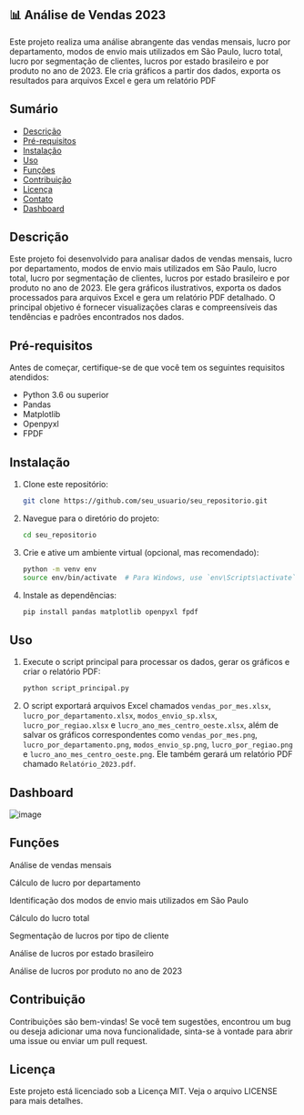 ## 📊 Análise de Vendas 2023

Este projeto realiza uma análise abrangente das vendas mensais, lucro por departamento, modos de envio mais utilizados em São Paulo, lucro total, lucro por segmentação de clientes, lucros por estado brasileiro e por produto no ano de 2023. Ele cria gráficos a partir dos dados, exporta os resultados para arquivos Excel e gera um relatório PDF

## Sumário

- [Descrição](#descrição)
- [Pré-requisitos](#pré-requisitos)
- [Instalação](#instalação)
- [Uso](#uso)
- [Funções](#funções)
- [Contribuição](#contribuição)
- [Licença](#licença)
- [Contato](#contato)
- [Dashboard](#dashboard)

## Descrição

Este projeto foi desenvolvido para analisar dados de vendas mensais, lucro por departamento, modos de envio mais utilizados em São Paulo, lucro total, lucro por segmentação de clientes, lucros por estado brasileiro e por produto no ano de 2023. Ele gera gráficos ilustrativos, exporta os dados processados para arquivos Excel e gera um relatório PDF detalhado. O principal objetivo é fornecer visualizações claras e compreensíveis das tendências e padrões encontrados nos dados.


## Pré-requisitos

Antes de começar, certifique-se de que você tem os seguintes requisitos atendidos:
- Python 3.6 ou superior
- Pandas
- Matplotlib
- Openpyxl
- FPDF

## Instalação

1. Clone este repositório:
    ```bash
    git clone https://github.com/seu_usuario/seu_repositorio.git
    ```

2. Navegue para o diretório do projeto:
    ```bash
    cd seu_repositorio
    ```

3. Crie e ative um ambiente virtual (opcional, mas recomendado):
    ```bash
    python -m venv env
    source env/bin/activate  # Para Windows, use `env\Scripts\activate`
    ```

4. Instale as dependências:
    ```bash
    pip install pandas matplotlib openpyxl fpdf
    ```

## Uso

1. Execute o script principal para processar os dados, gerar os gráficos e criar o relatório PDF:
    ```bash
    python script_principal.py
    ```

2. O script exportará arquivos Excel chamados `vendas_por_mes.xlsx`, `lucro_por_departamento.xlsx`, `modos_envio_sp.xlsx`, `lucro_por_regiao.xlsx` e `lucro_ano_mes_centro_oeste.xlsx`, além de salvar os gráficos correspondentes como `vendas_por_mes.png`, `lucro_por_departamento.png`, `modos_envio_sp.png`, `lucro_por_regiao.png` e `lucro_ano_mes_centro_oeste.png`. Ele também gerará um relatório PDF chamado `Relatório_2023.pdf`.

## Dashboard

![image](https://github.com/user-attachments/assets/ee1fb9ab-0081-4a41-8e20-9d9f4af897b5)



## Funções

Análise de vendas mensais

Cálculo de lucro por departamento

Identificação dos modos de envio mais utilizados em São Paulo

Cálculo do lucro total

Segmentação de lucros por tipo de cliente

Análise de lucros por estado brasileiro

Análise de lucros por produto no ano de 2023

## Contribuição

Contribuições são bem-vindas! Se você tem sugestões, encontrou um bug ou deseja adicionar uma nova funcionalidade, sinta-se à vontade para abrir uma issue ou enviar um pull request.

## Licença

Este projeto está licenciado sob a Licença MIT. Veja o arquivo LICENSE para mais detalhes.


